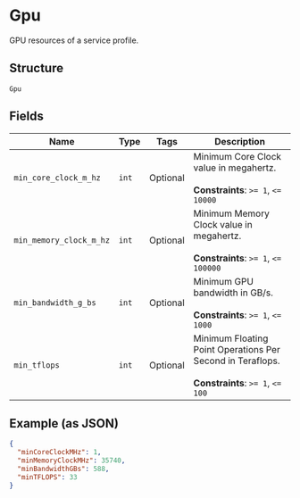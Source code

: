 
# Gpu

GPU resources of a service profile.

## Structure

`Gpu`

## Fields

| Name | Type | Tags | Description |
|  --- | --- | --- | --- |
| `min_core_clock_m_hz` | `int` | Optional | Minimum Core Clock value in megahertz.<br><br>**Constraints**: `>= 1`, `<= 10000` |
| `min_memory_clock_m_hz` | `int` | Optional | Minimum Memory Clock value in megahertz.<br><br>**Constraints**: `>= 1`, `<= 100000` |
| `min_bandwidth_g_bs` | `int` | Optional | Minimum GPU bandwidth in GB/s.<br><br>**Constraints**: `>= 1`, `<= 1000` |
| `min_tflops` | `int` | Optional | Minimum Floating Point Operations Per Second in Teraflops.<br><br>**Constraints**: `>= 1`, `<= 100` |

## Example (as JSON)

```json
{
  "minCoreClockMHz": 1,
  "minMemoryClockMHz": 35740,
  "minBandwidthGBs": 588,
  "minTFLOPS": 33
}
```

